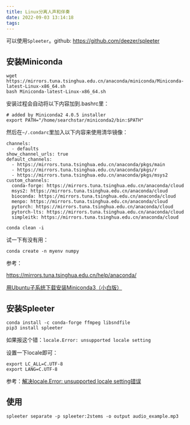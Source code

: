 ```yaml
---
title: Linux分离人声和伴奏
date: 2022-09-03 13:14:18
tags:
---
```


可以使用`Spleeter`。github: <https://github.com/deezer/spleeter>

## 安装Miniconda

```shell
wget https://mirrors.tuna.tsinghua.edu.cn/anaconda/miniconda/Miniconda-latest-Linux-x86_64.sh
bash Miniconda-latest-Linux-x86_64.sh
```

安装过程会自动将以下内容加到.bashrc里：

```shell
# added by Miniconda2 4.0.5 installer
export PATH="/home/searchstar/miniconda2/bin:$PATH"
```

然后在`~/.condarc`里加入以下内容来使用清华镜像：

```text
channels:
  - defaults
show_channel_urls: true
default_channels:
  - https://mirrors.tuna.tsinghua.edu.cn/anaconda/pkgs/main
  - https://mirrors.tuna.tsinghua.edu.cn/anaconda/pkgs/r
  - https://mirrors.tuna.tsinghua.edu.cn/anaconda/pkgs/msys2
custom_channels:
  conda-forge: https://mirrors.tuna.tsinghua.edu.cn/anaconda/cloud
  msys2: https://mirrors.tuna.tsinghua.edu.cn/anaconda/cloud
  bioconda: https://mirrors.tuna.tsinghua.edu.cn/anaconda/cloud
  menpo: https://mirrors.tuna.tsinghua.edu.cn/anaconda/cloud
  pytorch: https://mirrors.tuna.tsinghua.edu.cn/anaconda/cloud
  pytorch-lts: https://mirrors.tuna.tsinghua.edu.cn/anaconda/cloud
  simpleitk: https://mirrors.tuna.tsinghua.edu.cn/anaconda/cloud
```

```shell
conda clean -i
```

试一下有没有用：

```shell
conda create -n myenv numpy
```

参考：

<https://mirrors.tuna.tsinghua.edu.cn/help/anaconda/>

[用Ubuntu子系统下载安装Miniconda3（小白版）](https://blog.csdn.net/wangcassy/article/details/123578709)

## 安装Spleeter

```shell
conda install -c conda-forge ffmpeg libsndfile
pip3 install spleeter
```

如果报这个错：`locale.Error: unsupported locale setting`

设置一下locale即可：

```shell
export LC_ALL=C.UTF-8
export LANG=C.UTF-8
```

参考：[解决locale.Error: unsupported locale setting错误](https://zhuanlan.zhihu.com/p/61551172)

## 使用

```shell
spleeter separate -p spleeter:2stems -o output audio_example.mp3
```
